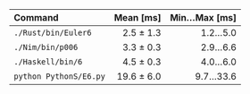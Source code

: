 | Command | Mean [ms] | Min…Max [ms] |
|:---|---:|---:|
| `./Rust/bin/Euler6` | 2.5 ± 1.3 | 1.2…5.0 |
| `./Nim/bin/p006` | 3.3 ± 0.3 | 2.9…6.6 |
| `./Haskell/bin/6` | 4.5 ± 0.3 | 4.0…6.0 |
| `python PythonS/E6.py` | 19.6 ± 6.0 | 9.7…33.6 |
